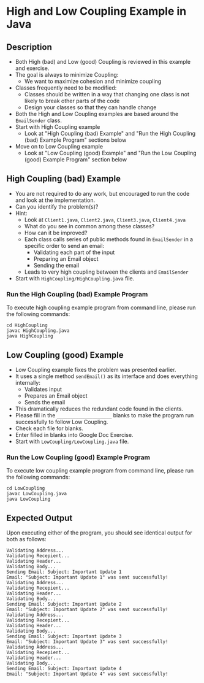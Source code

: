 # High and Low Coupling Example in Java

## Description
* Both High (bad) and Low (good) Coupling is reviewed in this example and exercise.
* The goal is always to minimize Coupling:
  * We want to maximize cohesion and minimize coupling
* Classes frequently need to be modified:
  * Classes should be written in a way that changing one class is not likely to break other parts of the code
  * Design your classes so that they can handle change
* Both the High and Low Coupling examples are based around the `EmailSender` class.
* Start with High Coupling example
  * Look at "High Coupling (bad) Example" and "Run the High Coupling (bad) Example Program" sections below
* Move on to Low Coupling example
  * Look at "Low Coupling (good) Example" and "Run the Low Coupling (good) Example Program" section below

## High Coupling (bad) Example
* You are not required to do any work, but encouraged to run the code and look at the implementation.
* Can you identify the problem(s)?
* Hint: 
  * Look at `Client1.java`, `Client2.java`, `Client3.java`, `Client4.java`
  * What do you see in common among these classes?
  * How can it be improved?
  * Each class calls series of public methods found in `EmailSender` in a specific order to send an email:
    * Validating each part of the input
    * Preparing an Email object
    * Sending the email
  * Leads to very high coupling between the clients and `EmailSender`
* Start with `HighCoupling/HighCoupling.java` file.

### Run the High Coupling (bad) Example Program
To execute high coupling example program from command line, please run the following commands:

```
cd HighCoupling
javac HighCoupling.java
java HighCoupling
```

## Low Coupling (good) Example
* Low Coupling example fixes the problem was presented earlier. 
* It uses a single method `sendEmail()` as its interface and does everything internally:
  * Validates input
  * Prepares an Email object
  * Sends the email
* This dramatically reduces the redundant code found in the clients.
* Please fill in the `____________________`  blanks to make the program run successfully to follow Low Coupling.
* Check each file for blanks.
* Enter filled in blanks into Google Doc Exercise.
* Start with `LowCoupling/LowCoupling.java` file.

### Run the Low Coupling (good) Example Program
To execute low coupling example program from command line, please run the following commands:

```
cd LowCoupling
javac LowCoupling.java
java LowCoupling
```

## Expected Output
Upon executing either of the program, you should see identical output for both as follows:

```
Validating Address...
Validating Recepient...
Validating Header...
Validating Body...
Sending Email: Subject: Important Update 1
Email: "Subject: Important Update 1" was sent successfully!
Validating Address...
Validating Recepient...
Validating Header...
Validating Body...
Sending Email: Subject: Important Update 2
Email: "Subject: Important Update 2" was sent successfully!
Validating Address...
Validating Recepient...
Validating Header...
Validating Body...
Sending Email: Subject: Important Update 3
Email: "Subject: Important Update 3" was sent successfully!
Validating Address...
Validating Recepient...
Validating Header...
Validating Body...
Sending Email: Subject: Important Update 4
Email: "Subject: Important Update 4" was sent successfully!
```